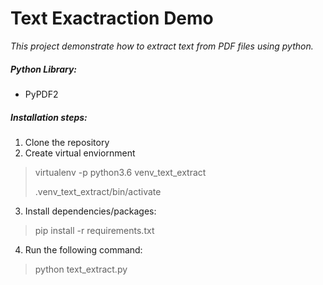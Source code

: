 # Text Exactraction Demo
 
 _This project demonstrate how to extract text from PDF files using python._
 
 ##### Python Library:
 
-  PyPDF2


##### Installation steps:

1. Clone the repository
2. Create virtual enviornment

> virtualenv -p python3.6 venv_text_extract
>
> .venv_text_extract/bin/activate

3. Install dependencies/packages:

> pip install -r requirements.txt

4. Run the following command:

>  python text_extract.py 
